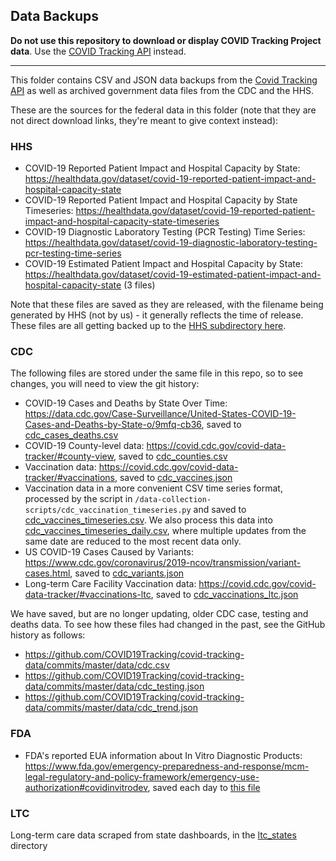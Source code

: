 ## Data Backups

**Do not use this repository to download or display COVID Tracking Project data**. Use the [COVID Tracking API](https://covidtracking.com/api) instead.

---

This folder contains CSV and JSON data backups from the [Covid Tracking API](https://covidtracking.com/api) as well as archived government data files from the CDC and the HHS. 

These are the sources for the federal data in this folder (note that they are not direct download links, they're meant to give context instead):

### HHS

- COVID-19 Reported Patient Impact and Hospital Capacity by State: https://healthdata.gov/dataset/covid-19-reported-patient-impact-and-hospital-capacity-state
- COVID-19 Reported Patient Impact and Hospital Capacity by State Timeseries: https://healthdata.gov/dataset/covid-19-reported-patient-impact-and-hospital-capacity-state-timeseries
- COVID-19 Diagnostic Laboratory Testing (PCR Testing) Time Series: https://healthdata.gov/dataset/covid-19-diagnostic-laboratory-testing-pcr-testing-time-series
- COVID-19 Estimated Patient Impact and Hospital Capacity by State: https://healthdata.gov/dataset/covid-19-estimated-patient-impact-and-hospital-capacity-state (3 files)

Note that these files are saved as they are released, with the filename being generated by HHS (not by us) - it generally reflects the time of release. These files are all getting backed up to the [HHS subdirectory here](https://github.com/COVID19Tracking/covid-tracking-data/tree/master/data/hhs).

### CDC

The following files are stored under the same file in this repo, so to see changes, you will need to view the git history:
- COVID-19 Cases and Deaths by State Over Time: https://data.cdc.gov/Case-Surveillance/United-States-COVID-19-Cases-and-Deaths-by-State-o/9mfq-cb36, saved to [cdc_cases_deaths.csv](https://github.com/COVID19Tracking/covid-tracking-data/blob/master/data/cdc_cases_deaths.csv)
- COVID-19 County-level data: https://covid.cdc.gov/covid-data-tracker/#county-view, saved to [cdc_counties.csv](https://github.com/COVID19Tracking/covid-tracking-data/blob/master/data/cdc_counties.csv)
- Vaccination data: https://covid.cdc.gov/covid-data-tracker/#vaccinations, saved to [cdc_vaccines.json](https://github.com/COVID19Tracking/covid-tracking-data/blob/master/data/cdc_vaccines.json)
- Vaccination data in a more convenient CSV time series format, processed by the script in `/data-collection-scripts/cdc_vaccination_timeseries.py` and saved to [cdc_vaccines_timeseries.csv](https://github.com/COVID19Tracking/covid-tracking-data/blob/master/data/cdc_vaccines_timeseries.csv). 
We also process this data into [cdc_vaccines_timeseries_daily.csv](https://github.com/COVID19Tracking/covid-tracking-data/blob/master/data/cdc_vaccines_timeseries_daily.csv), where multiple updates from the same date are reduced to the most recent data only.
- US COVID-19 Cases Caused by Variants: https://www.cdc.gov/coronavirus/2019-ncov/transmission/variant-cases.html, saved to [cdc_variants.json](https://github.com/COVID19Tracking/covid-tracking-data/blob/master/data/cdc_variants.json)
- Long-term Care Facility Vaccination data: https://covid.cdc.gov/covid-data-tracker/#vaccinations-ltc, saved to [cdc_vaccinations_ltc.json](https://github.com/COVID19Tracking/covid-tracking-data/blob/master/data/cdc_vaccinations_ltc.json)

We have saved, but are no longer updating, older CDC case, testing and deaths data. To see how these files had changed in the past, see the GitHub history as follows:
- https://github.com/COVID19Tracking/covid-tracking-data/commits/master/data/cdc.csv
- https://github.com/COVID19Tracking/covid-tracking-data/commits/master/data/cdc_testing.json
- https://github.com/COVID19Tracking/covid-tracking-data/commits/master/data/cdc_trend.json

### FDA

- FDA's reported EUA information about In Vitro Diagnostic Products:
  https://www.fda.gov/emergency-preparedness-and-response/mcm-legal-regulatory-and-policy-framework/emergency-use-authorization#covidinvitrodev,
  saved each day to [this file](https://github.com/COVID19Tracking/covid-tracking-data/blob/master/data/fda-covid-ivd-euas.csv)

### LTC
Long-term care data scraped from state dashboards, in the [ltc_states](https://github.com/COVID19Tracking/covid-tracking-data/blob/master/data/ltc_states) directory